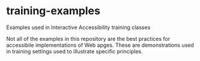 # training-examples
Examples used in Interactive Accessibility training classes

Not all of the examples in this repository are the best practices for accessibile implementations of Web apges. These are demonstrations used in training settings used to illustrate specific principles.